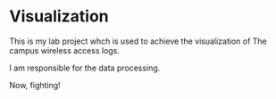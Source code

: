 # Visualization

This is my lab project whch is used to achieve the visualization of The campus wireless access logs.

I am responsible for the data processing.

Now, fighting!
